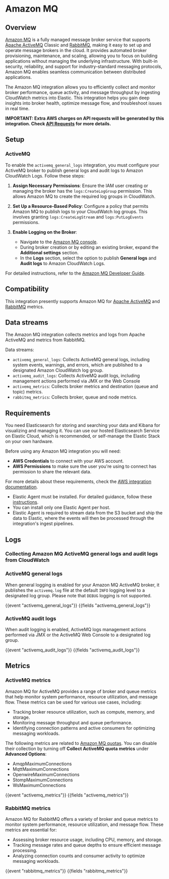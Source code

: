 # Amazon MQ

## Overview

[Amazon MQ](https://docs.aws.amazon.com/amazon-mq/latest/developer-guide/) is a fully managed message broker service that supports [Apache ActiveMQ](http://activemq.apache.org/) Classic and [RabbitMQ](https://www.rabbitmq.com/), making it easy to set up and operate message brokers in the cloud. It provides automated broker provisioning, maintenance, and scaling, allowing you to focus on building applications without managing the underlying infrastructure. With built-in security, reliability, and support for industry-standard messaging protocols, Amazon MQ enables seamless communication between distributed applications.

The Amazon MQ integration allows you to efficiently collect and monitor broker performance, queue activity, and message throughput by ingesting CloudWatch metrics into Elastic. This integration helps you gain deep insights into broker health, optimize message flow, and troubleshoot issues in real time.


**IMPORTANT: Extra AWS charges on API requests will be generated by this integration. Check [API Requests](https://www.elastic.co/docs/current/integrations/aws#aws-api-requests) for more details.**

## Setup

### ActiveMQ

To enable the `activemq_general_logs` integration, you must configure your ActiveMQ broker to publish general logs and audit logs to Amazon CloudWatch Logs. Follow these steps:

1. **Assign Necessary Permissions**: Ensure the IAM user creating or managing the broker has the `logs:CreateLogGroup` permission. This allows Amazon MQ to create the required log groups in CloudWatch.

2. **Set Up a Resource-Based Policy**: Configure a policy that permits Amazon MQ to publish logs to your CloudWatch log groups. This involves granting `logs:CreateLogStream` and `logs:PutLogEvents` permissions.

3. **Enable Logging on the Broker**:

    - Navigate to the [Amazon MQ console](https://console.aws.amazon.com/amazon-mq/).
    - During broker creation or by editing an existing broker, expand the **Additional settings** section.
    - In the **Logs** section, select the option to publish **General logs** and **Audit logs** to Amazon CloudWatch Logs.

For detailed instructions, refer to the [Amazon MQ Developer Guide](https://docs.aws.amazon.com/amazon-mq/latest/developer-guide/configure-logging-monitoring-activemq.html#security-logging-monitoring-configure-cloudwatch-structure).

## Compatibility

This integration presently supports Amazon MQ for [Apache ActiveMQ](http://activemq.apache.org/) and [RabbitMQ](https://www.rabbitmq.com/) metrics.

## Data streams

The Amazon MQ integration collects metrics and logs from Apache ActiveMQ and metrics from RabbitMQ.


Data streams:
 - `activemq_general_logs`: Collects ActiveMQ general logs, including system events, warnings, and errors, which are published to a designated Amazon CloudWatch log group. 
 - `activemq_audit_logs`: Collects ActiveMQ audit logs, including management actions performed via JMX or the Web Console
 - `activemq_metrics`: Collects broker metrics and destination (queue and topic) metrics.
 - `rabbitmq_metrics`: Collects broker, queue and node metrics.


## Requirements

You need Elasticsearch for storing and searching your data and Kibana for
visualizing and managing it. You can use our hosted Elasticsearch Service on
Elastic Cloud, which is recommended, or self-manage the Elastic Stack on your
own hardware.

Before using any Amazon MQ integration you will need:

* **AWS Credentials** to connect with your AWS account.
* **AWS Permissions** to make sure the user you're using to connect has
  permission to share the relevant data.

For more details about these requirements, check the [AWS
integration
documentation](https://docs.elastic.co/integrations/aws#requirements).

* Elastic Agent must be installed. For detailed guidance, follow these [instructions](https://www.elastic.co/guide/en/fleet/current/elastic-agent-installation.html).
* You can install only one Elastic Agent per host.
* Elastic Agent is required to stream data from the S3 bucket and ship the
  data to Elastic, where the events will then be processed through the
  integration's ingest pipelines.

## Logs

### Collecting Amazon MQ ActiveMQ general logs and audit logs from CloudWatch

### ActiveMQ general logs

When general logging is enabled for your Amazon MQ ActiveMQ broker, it publishes the `activemq.log` file at the default `INFO` logging level to a designated log group. Please note that `DEBUG` logging is not supported.

{{event "activemq_general_logs"}}
{{fields "activemq_general_logs"}}

### ActiveMQ audit logs

When audit logging is enabled, ActiveMQ logs management actions performed via JMX or the ActiveMQ Web Console to a designated log group.

{{event "activemq_audit_logs"}}
{{fields "activemq_audit_logs"}}

## Metrics

### ActiveMQ metrics

Amazon MQ for ActiveMQ provides a range of broker and queue metrics that help monitor system performance, resource utilization, and message flow. These metrics can be used for various use cases, including:

- Tracking broker resource utilization, such as compute, memory, and storage.
- Monitoring message throughput and queue performance.
- Identifying connection patterns and active consumers for optimizing messaging workloads.

The following metrics are related to [Amazon MQ quotas](https://docs.aws.amazon.com/amazon-mq/latest/developer-guide/amazon-mq-limits.html). You can disable their collection by turning off **Collect ActiveMQ quota metrics** under **Advanced Options**:

- AmqpMaximumConnections
- MqttMaximumConnections
- OpenwireMaximumConnections
- StompMaximumConnections
- WsMaximumConnections

{{event "activemq_metrics"}}
{{fields "activemq_metrics"}}


### RabbitMQ metrics

Amazon MQ for RabbitMQ offers a variety of broker and queue metrics to monitor system performance, resource utilization, and message flow. These metrics are essential for:

- Assessing broker resource usage, including CPU, memory, and storage.
- Tracking message rates and queue depths to ensure efficient message processing.
- Analyzing connection counts and consumer activity to optimize messaging workloads.

{{event "rabbitmq_metrics"}}
{{fields "rabbitmq_metrics"}}